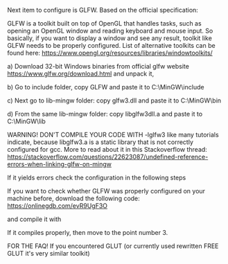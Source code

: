 Next item to configure is GLFW. Based on the official specification:

GLFW is a toolkit built on top of OpenGL that handles tasks, such as opening an OpenGL window and reading keyboard and mouse input.
So basically, if you want to display a window and see any result, toolkit like GLFW needs to be properly configured. List of alternative toolkits can be found here: https://www.opengl.org/resources/libraries/windowtoolkits/ 

a) Download 32-bit Windows binaries from official glfw website https://www.glfw.org/download.html and unpack it,

b) Go to include folder, copy GLFW and paste it to C:\MinGW\include

c) Next go to lib-mingw folder:
copy glfw3.dll and paste it to C:\MinGW\bin

d) From the same lib-mingw folder:
copy libglfw3dll.a and paste it to C:\MinGW\lib

WARNING! DON'T COMPILE YOUR CODE WITH -lglfw3 like many tutorials indicate, because libglfw3.a is a static library that is not correctly configured for gcc. More to read about it in this Stackoverflow thread: https://stackoverflow.com/questions/22623087/undefined-reference-errors-when-linking-glfw-on-mingw

If it yields errors check the configuration in the following steps



If you want to check whether GLFW was properly configured on your machine before, download the following code: https://onlinegdb.com/evR9UgF3O

and compile it with

If it compiles properly, then move to the point number 3.



FOR THE FAQ!
If you encountered GLUT (or currently used rewritten FREE GLUT it's very similar toolkit)
